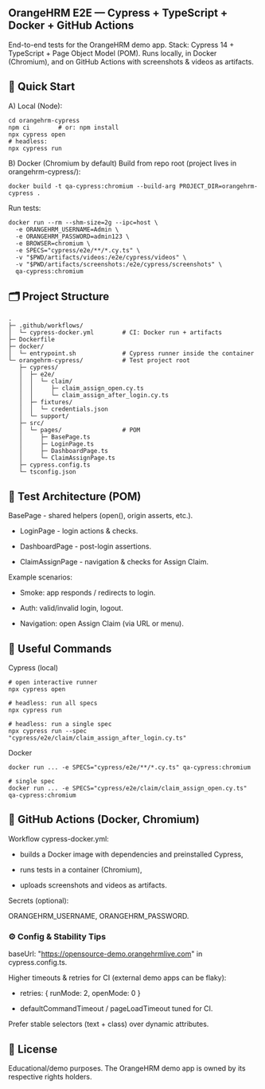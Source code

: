 ## OrangeHRM E2E — Cypress + TypeScript + Docker + GitHub Actions

End-to-end tests for the OrangeHRM demo app.
Stack: Cypress 14 + TypeScript + Page Object Model (POM). Runs locally, in Docker (Chromium), and on GitHub Actions with screenshots & videos as artifacts.

## 🔧 Quick Start
A) Local (Node):
```
cd orangehrm-cypress
npm ci        # or: npm install
npx cypress open
# headless:
npx cypress run
```
B) Docker (Chromium by default)
Build from repo root (project lives in orangehrm-cypress/):
```
docker build -t qa-cypress:chromium --build-arg PROJECT_DIR=orangehrm-cypress .
```
Run tests:
```
docker run --rm --shm-size=2g --ipc=host \
  -e ORANGEHRM_USERNAME=Admin \
  -e ORANGEHRM_PASSWORD=admin123 \
  -e BROWSER=chromium \
  -e SPECS="cypress/e2e/**/*.cy.ts" \
  -v "$PWD/artifacts/videos:/e2e/cypress/videos" \
  -v "$PWD/artifacts/screenshots:/e2e/cypress/screenshots" \
  qa-cypress:chromium
```
## 🗂️ Project Structure
```
.
├─ .github/workflows/
│  └─ cypress-docker.yml        # CI: Docker run + artifacts
├─ Dockerfile
├─ docker/
│  └─ entrypoint.sh             # Cypress runner inside the container
└─ orangehrm-cypress/           # Test project root
   ├─ cypress/
   │  ├─ e2e/
   │  │  └─ claim/
   │  │     ├─ claim_assign_open.cy.ts
   │  │     └─ claim_assign_after_login.cy.ts
   │  ├─ fixtures/
   │  │  └─ credentials.json
   │  └─ support/
   ├─ src/
   │  └─ pages/                 # POM
   │     ├─ BasePage.ts
   │     ├─ LoginPage.ts
   │     ├─ DashboardPage.ts
   │     └─ ClaimAssignPage.ts
   ├─ cypress.config.ts
   └─ tsconfig.json
```
## 🧱 Test Architecture (POM)
BasePage - shared helpers (open(), origin asserts, etc.).

- LoginPage - login actions & checks.

- DashboardPage - post-login assertions.

- ClaimAssignPage - navigation & checks for Assign Claim.

Example scenarios:

- Smoke: app responds / redirects to login.

- Auth: valid/invalid login, logout.

- Navigation: open Assign Claim (via URL or menu).

## 🧪 Useful Commands
Cypress (local)
```
# open interactive runner
npx cypress open

# headless: run all specs
npx cypress run

# headless: run a single spec
npx cypress run --spec "cypress/e2e/claim/claim_assign_after_login.cy.ts"
```
Docker
```# all specs
docker run ... -e SPECS="cypress/e2e/**/*.cy.ts" qa-cypress:chromium

# single spec
docker run ... -e SPECS="cypress/e2e/claim/claim_assign_open.cy.ts" qa-cypress:chromium
```
## 🤖 GitHub Actions (Docker, Chromium)

Workflow cypress-docker.yml:

- builds a Docker image with dependencies and preinstalled Cypress,

- runs tests in a container (Chromium),

- uploads screenshots and videos as artifacts.

Secrets (optional):

ORANGEHRM_USERNAME, ORANGEHRM_PASSWORD.

### ⚙️ Config & Stability Tips

baseUrl: "https://opensource-demo.orangehrmlive.com" in cypress.config.ts.

Higher timeouts & retries for CI (external demo apps can be flaky):

- retries: { runMode: 2, openMode: 0 }

- defaultCommandTimeout / pageLoadTimeout tuned for CI.

Prefer stable selectors (text + class) over dynamic attributes.

## 📄 License

Educational/demo purposes. The OrangeHRM demo app is owned by its respective rights holders.
